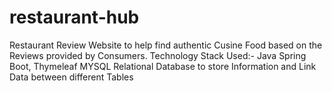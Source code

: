 # restaurant-hub
Restaurant Review Website to help find authentic Cusine Food based on the Reviews provided by Consumers. 
Technology Stack Used:-
  Java Spring Boot, Thymeleaf
  MYSQL Relational Database to store Information and Link Data between different Tables
